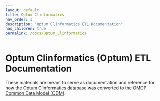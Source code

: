 ```yaml
---
layout: default
title: Optum Clinformatics
nav_order: 3
description: "Optum Clinformatics ETL Documentation"
has_children: true
permalink: /docs/Optum_Clinformatics
---
```


# Optum Clinformatics (Optum) ETL Documentation

These materials are meant to serve as documentation and reference for how the Optum Clinformatics database was converted to the [OMOP Common Data Model (CDM)](https://ohdsi.github.io/CommonDataModel/).